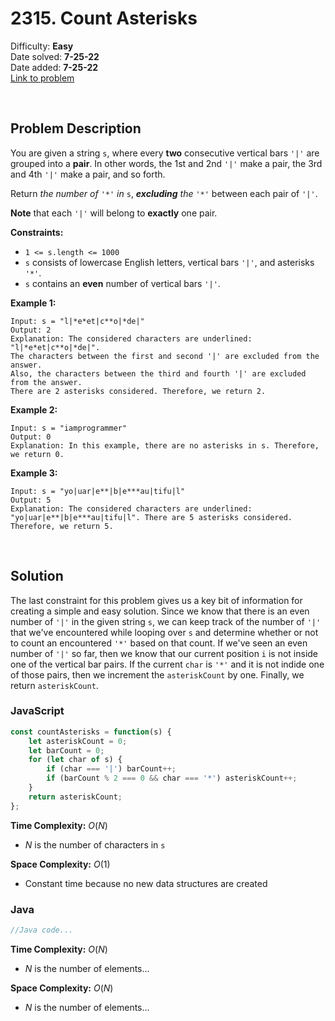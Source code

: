 # 2315. Count Asterisks

Difficulty: **Easy**  
Date solved: **7-25-22**  
Date added: **7-25-22**  
[Link to problem](https://leetcode.com/problems/count-asterisks/)

<br>

## Problem Description

You are given a string `s`, where every **two** consecutive vertical bars `'|'` are grouped into a **pair**. In other words, the 1st and 2nd `'|'` make a pair, the 3rd and 4th `'|'` make a pair, and so forth.

Return *the number of* `'*'` *in* `s`, ***excluding** the* `'*'` between each pair of `'|'`.

**Note** that each `'|'` will belong to **exactly** one pair.

**Constraints:**

- `1 <= s.length <= 1000`
- `s` consists of lowercase English letters, vertical bars `'|'`, and asterisks `'*'`.
- `s` contains an **even** number of vertical bars `'|'`.

**Example 1:**

```
Input: s = "l|*e*et|c**o|*de|"
Output: 2
Explanation: The considered characters are underlined: "l|*e*et|c**o|*de|".
The characters between the first and second '|' are excluded from the answer.
Also, the characters between the third and fourth '|' are excluded from the answer.
There are 2 asterisks considered. Therefore, we return 2.
```

**Example 2:**

```
Input: s = "iamprogrammer"
Output: 0
Explanation: In this example, there are no asterisks in s. Therefore, we return 0.
```

**Example 3:**

```
Input: s = "yo|uar|e**|b|e***au|tifu|l"
Output: 5
Explanation: The considered characters are underlined: "yo|uar|e**|b|e***au|tifu|l". There are 5 asterisks considered. Therefore, we return 5.
```

<br>

## Solution

The last constraint for this problem gives us a key bit of information for creating a simple and easy solution. Since we know that there is an even number of `'|'` in the given string `s`, we can keep track of the number of `'|'` that we've encountered while looping over `s` and determine whether or not to count an encountered `'*'` based on that count. If we've seen an even number of `'|'` so far, then we know that our current position `i` is not inside one of the vertical bar pairs. If the current `char` is `'*'` and it is not indide one of those pairs, then we increment the `asteriskCount` by one. Finally, we return `asteriskCount`.

### **JavaScript**

```js
const countAsterisks = function(s) {
    let asteriskCount = 0;
    let barCount = 0;
    for (let char of s) {
        if (char === '|') barCount++;
        if (barCount % 2 === 0 && char === '*') asteriskCount++;
    }
    return asteriskCount;
};
```

**Time Complexity:** $O(N)$
- $N$ is the number of characters in `s`

**Space Complexity:** $O(1)$
- Constant time because no new data structures are created

### **Java**

```java
//Java code...
```

**Time Complexity:** $O(N)$
- $N$ is the number of elements...

**Space Complexity:** $O(N)$
- $N$ is the number of elements...